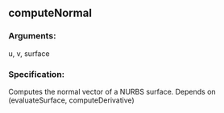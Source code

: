 ## computeNormal
### Arguments: 
u, v, surface
### Specification: 
Computes the normal vector of a NURBS surface. Depends on (evaluateSurface, computeDerivative)
